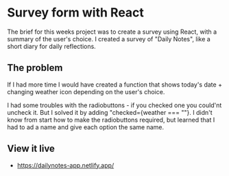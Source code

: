 # Survey form with React

The brief for this weeks project was to create a survey using React, with a summary of the user's choice. I created a survey of "Daily Notes", like a short diary for daily reflections.

## The problem

If I had more time I would have created a function that shows today's date + changing weather icon depending on the user's choice. 

I had some troubles with the radiobuttons - if you checked one you could'nt uncheck it. But I solved it by adding "checked={weather === ""}. I didn't know from start how to make the radiobuttons required, but learned that I had to ad a name and give each option the same name.

## View it live

- https://dailynotes-app.netlify.app/
